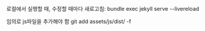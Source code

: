 로컬에서 실행할 때, 수정할 때마다 새로고침: bundle exec jekyll serve --livereload

임의로 js파일을 추가해야 함 git add assets/js/dist/ -f